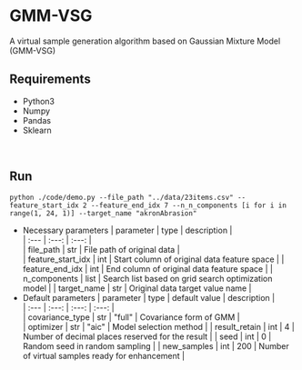 # GMM-VSG
A virtual sample generation algorithm based on Gaussian Mixture Model (GMM-VSG) 

## Requirements<br>
* Python3
* Numpy
* Pandas
* Sklearn
<br>

## Run
`python ./code/demo.py --file_path "../data/23items.csv"
                --feature_start_idx 2
                --feature_end_idx 7
                --n_n_components [i for i in range(1, 24, 1)]
                --target_name "akronAbrasion"`
* Necessary parameters
    | parameter | type | description |  
    | :--- | :---: | :---: |  
    | file_path | str | File path of original data |  
    | feature_start_idx | int | Start column of original data feature space |
    | feature_end_idx | int | End column of original data feature space |
    | n_components | list | Search list based on grid search optimization model |
    | target_name | str | Original data target value name |
* Default parameters
    | parameter | type | default value | description |  
    | :--- | :---: | :---: | :---: |  
    | covariance_type | str | "full" | Covariance form of GMM |  
    | optimizer | str | "aic" | Model selection method |
    | result_retain | int  | 4 | Number of decimal places reserved for the result |
    | seed | int | 0 | Random seed in random sampling |
    | new_samples | int | 200 | Number of virtual samples ready for enhancement |
